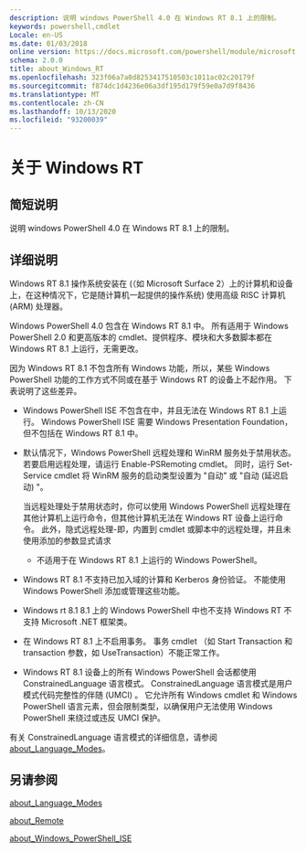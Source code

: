 ```yaml
---
description: 说明 windows PowerShell 4.0 在 Windows RT 8.1 上的限制。
keywords: powershell,cmdlet
Locale: en-US
ms.date: 01/03/2018
online version: https://docs.microsoft.com/powershell/module/microsoft.powershell.core/about/about_windows_rt?view=powershell-5.1&WT.mc_id=ps-gethelp
schema: 2.0.0
title: about_Windows_RT
ms.openlocfilehash: 323f06a7a0d8253417510503c1011ac02c20179f
ms.sourcegitcommit: f874dc1d4236e06a3df195d179f59e0a7d9f8436
ms.translationtype: MT
ms.contentlocale: zh-CN
ms.lasthandoff: 10/13/2020
ms.locfileid: "93200039"
---
```

# <a name="about-windows-rt"></a>关于 Windows RT

## <a name="short-description"></a>简短说明

说明 windows PowerShell 4.0 在 Windows RT 8.1 上的限制。

## <a name="long-description"></a>详细说明

Windows RT 8.1 操作系统安装在 (（如 Microsoft Surface 2）上的计算机和设备上，在这种情况下，它是随计算机一起提供的操作系统) 使用高级 RISC 计算机 (ARM) 处理器。

Windows PowerShell 4.0 包含在 Windows RT 8.1 中。 所有适用于 Windows PowerShell 2.0 和更高版本的 cmdlet、提供程序、模块和大多数脚本都在 Windows RT 8.1 上运行，无需更改。

因为 Windows RT 8.1 不包含所有 Windows 功能，所以，某些 Windows PowerShell 功能的工作方式不同或在基于 Windows RT 的设备上不起作用。 下表说明了这些差异。

- Windows PowerShell ISE 不包含在中，并且无法在 Windows RT 8.1 上运行。
  Windows PowerShell ISE 需要 Windows Presentation Foundation，但不包括在 Windows RT 8.1 中。

- 默认情况下，Windows PowerShell 远程处理和 WinRM 服务处于禁用状态。
  若要启用远程处理，请运行 Enable-PSRemoting cmdlet。 同时，运行 Set-Service cmdlet 将 WinRM 服务的启动类型设置为 "自动" 或 "自动 (延迟启动) "。

  当远程处理处于禁用状态时，你可以使用 Windows PowerShell 远程处理在其他计算机上运行命令，但其他计算机无法在 Windows RT 设备上运行命令。 此外，隐式远程处理-即，内置到 cmdlet 或脚本中的远程处理，并且未使用添加的参数显式请求
  - 不适用于在 Windows RT 8.1 上运行的 Windows PowerShell。

- Windows RT 8.1 不支持已加入域的计算和 Kerberos 身份验证。 不能使用 Windows PowerShell 添加或管理这些功能。

- Windows rt 8.1 8.1 上的 Windows PowerShell 中也不支持 Windows RT 不支持 Microsoft .NET 框架类。

- 在 Windows RT 8.1 上不启用事务。 事务 cmdlet （如 Start Transaction 和 transaction 参数，如 UseTransaction）不能正常工作。

- Windows RT 8.1 设备上的所有 Windows PowerShell 会话都使用 ConstrainedLanguage 语言模式。 ConstrainedLanguage 语言模式是用户模式代码完整性的伴随 (UMCI) 。 它允许所有 Windows cmdlet 和 Windows PowerShell 语言元素，但会限制类型，以确保用户无法使用 Windows PowerShell 来绕过或违反 UMCI 保护。

有关 ConstrainedLanguage 语言模式的详细信息，请参阅 [about_Language_Modes](about_Language_Modes.md)。

## <a name="see-also"></a>另请参阅

[about_Language_Modes](about_Language_Modes.md)

[about_Remote](about_Remote.md)

[about_Windows_PowerShell_ISE](about_Windows_PowerShell_ISE.md)
